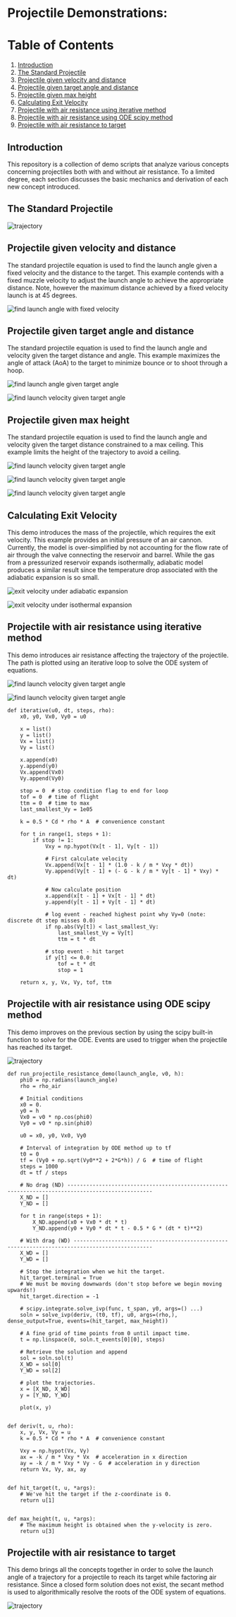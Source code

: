 # Projectile Demonstrations:

# Table of Contents
1. [Introduction](#introduction)
2. [The Standard Projectile](#the-standard-projectile)
3. [Projectile given velocity and distance](#projectile-given-velocity-and-distance)
4. [Projectile given target angle and distance](#projectile-given-target-angle-and-distance)
5. [Projectile given max height](#projectile-given-max-height)
6. [Calculating Exit Velocity](#calculating-exit-velocity)
7. [Projectile with air resistance using iterative method](#projectile-with-air-resistance-using-iterative-method)
8. [Projectile with air resistance using ODE scipy method](#projectile-with-air-resistance-using-ODE-scipy-method)
9. [Projectile with air resistance to target](#projectile-with-air-resistance-to-target)

## Introduction

This repository is a collection of demo scripts that analyze various concepts concerning projectiles both with and
without air resistance. To a limited degree, each section discusses the basic mechanics and derivation of each new
concept introduced.

## The Standard Projectile

![trajectory](https://latex.codecogs.com/svg.image?\bg_white&space;y&space;=&space;y_0&space;&plus;&space;tan(\theta_{i})&space;x&space;-&space;\frac{g}{2V_{0}^2cos(\theta_{i})}x&space;^2)

## Projectile given velocity and distance

The standard projectile equation is used to find the launch angle given a fixed velocity and the distance to the target.
This example contends with a fixed muzzle velocity to adjust the launch angle to achieve the appropriate distance. Note,
however the maximum distance achieved by a fixed velocity launch is at 45 degrees.

<!-- \theta_{i}=tan^{-1} \left(\frac{V_{0}^{2} + \sqrt{V_{0}^{4} - g(g x_{final}^2 + 2(y_{final} - y_{0})V_{0}^{2})}}{g x_{final}}\right) -->
![find launch angle with fixed velocity](https://latex.codecogs.com/svg.image?\bg_white&space;\theta_{i}=tan^{-1}&space;\left(\frac{V_{0}^{2}&space;&plus;&space;\sqrt{V_{0}^{4}&space;-&space;g(g&space;x_{final}^2&space;&plus;&space;2(y_{final}&space;-&space;y_{0})V_{0}^{2})}}{g&space;x_{final}}\right))

## Projectile given target angle and distance

The standard projectile equation is used to find the launch angle and velocity given the target distance and angle. This
example maximizes the angle of attack (AoA) to the target to minimize bounce or to shoot through a hoop.

<!-- \theta_{i} = tan^{-1}\left(\frac{-x_{final}tan(\theta_{final}) - 2(y_{0} + y_{final})}{x_{final}}\right) -->
![find launch angle given target angle](https://latex.codecogs.com/svg.image?\bg_white&space;\theta_{i}&space;=&space;tan^{-1}\left(\frac{-x_{final}tan(\theta_{final})&space;-&space;2(y_{0}&space;&plus;&space;y_{final})}{x_{final}}\right))

<!-- V_{0}=\frac{1}{cos(\theta_{i})} \sqrt{\frac{g x_{final}}{tan(\theta_{i}) - tan(\theta_{final})}} -->
![find launch velocity given target angle](https://latex.codecogs.com/svg.image?\bg_white&space;V_{0}=\frac{1}{cos(\theta_{i})}&space;\sqrt{\frac{g&space;x_{final}}{tan(\theta_{i})&space;-&space;tan(\theta_{final})}})

## Projectile given max height

The standard projectile equation is used to find the launch angle and velocity given the target distance constrained to
a max ceiling. This example limits the height of the trajectory to avoid a ceiling.

<!-- \theta_{final}=tan^{-1}\left({tan(\theta_{i})-\frac{x_{final}}{2(y_{max}- y_{0})}tan^2(\theta_{i})}\right) -->
![find launch velocity given target angle](https://latex.codecogs.com/svg.image?\bg_white&space;\theta_{final}=tan^{-1}\left({tan(\theta_{i})-\frac{x_{final}}{2(y_{max}-&space;y_{0})}tan^2(\theta_{i})}\right))

<!-- \theta_{i}=tan^{-1}\left(\frac{2(y_{max}-h) + \sqrt{(y_{max}-y_{0})(y_{max}-y_{final}})}{x_{final}}\right) -->
![find launch velocity given target angle](https://latex.codecogs.com/svg.image?\bg_white&space;\theta_{i}=tan^{-1}\left(\frac{2(y_{max}-h)&space;&plus;&space;\sqrt{(y_{max}-y_{0})(y_{max}-y_{final}})}{x_{final}}\right))

<!-- V_{0}=\frac{1}{cos(\theta_{i})} \sqrt{\frac{g x_{final}}{tan(\theta_{i}) - tan(\theta_{final})}} -->
![find launch velocity given target angle](https://latex.codecogs.com/svg.image?\bg_white&space;V_{0}=\frac{1}{cos(\theta_{i})}&space;\sqrt{\frac{g&space;x_{final}}{tan(\theta_{i})&space;-&space;tan(\theta_{final})}})

## Calculating Exit Velocity

This demo introduces the mass of the projectile, which requires the exit velocity. This example provides an initial pressure of an air cannon. Currently, the model is over-simplified by not accounting for the flow rate of air through the valve connecting the reservoir and barrel. While the gas from a pressurized reservoir expands isothermally, adiabatic model produces a similar result since the temperature drop associated with the adiabatic expansion is so small.

<!-- v_{ab}={\sqrt{\frac{2}{m}\left(\frac{P_{0}V_{0}}{{\gamma} - 1}\left(1 - \left(\frac{V_{0}}{V_{0} + Ax}\right)^{{\gamma} - 1}\right) - xAP_{atm} - xF_{friction}\right)}}  -->
![exit velocity under adiabatic expansion](https://latex.codecogs.com/png.image?\dpi{110}%20\bg_white%20v_{ab}={\sqrt{\frac{2}{m}\left(\frac{P_{0}V_{0}}{{\gamma}%20-%201}\left(1%20-%20\left(\frac{V_{0}}{V_{0}%20+%20Ax}\right)^{{\gamma}%20-%201}\right)%20-%20xAP_{atm}%20-%20xF_{friction}\right)}})

<!-- v_{iso}={\sqrt{\frac{2}{m}\left(P_{0}V_{0}\ln{\left(1+\frac{xA}{V_{0}}\right)} - xAP_{atm} - xF_{friction}\right)}} -->
![exit velocity under isothermal expansion](https://latex.codecogs.com/png.image?\dpi{110}%20\bg_white%20v_{iso}={\sqrt{\frac{2}{m}\left(P_{0}V_{0}\ln{\left(1+\frac{xA}{V_{0}}\right)}%20-%20xAP_{atm}%20-%20xF_{friction}\right)}})

## Projectile with air resistance using iterative method

This demo introduces air resistance affecting the trajectory of the projectile. The path is plotted using an iterative loop to solve the ODE system of equations.

<!--
\frac{\mathrm{d}}{\mathrm{d}x}
\begin{pmatrix}
 x\\
 y\\
 V_{x}\\
 V_{y}
\end{pmatrix}
=
\begin{pmatrix}
\begin{array}{l}
 V_{x}\\
 V_{y}\\
 -{\mu}V_{x}\sqrt{V_{x}^2+V_{y}^2}\\
 -{\mu}V_{y}\sqrt{V_{x}^2+V_{y}^2}-g
\end{array}
\end{pmatrix}
=
\begin{pmatrix}
\begin{array}{l}
 V_{x}\\
 V_{y}\\
 -{\mu}V_{x}V_{0}\\
 -{\mu}V_{y}V_{0}-g
\end{array}
\end{pmatrix}
-->
![find launch velocity given target angle](https://latex.codecogs.com/svg.image?\bg_white&space;\frac{\mathrm{d}&space;}{\mathrm{d}&space;x}\begin{pmatrix}&space;x&space;\\\\&space;y&space;\\\\&space;V_{x}&space;\\\\&space;V_{y}&space;\end{pmatrix}=\begin{pmatrix}\begin{array}&space;{l}V_{x}&space;\\\\&space;V_{y}&space;\\\\-{\mu}V_{x}\sqrt{V_{x}^2&plus;V_{y}^2}&space;\\\\&space;-{\mu}V_{y}\sqrt{V_{x}^2&plus;V_{y}^2}-g&space;\end{array}\end{pmatrix}=\begin{pmatrix}\begin{array}&space;{l}V_{x}&space;\\\\&space;V_{y}&space;\\\\&space;-{\mu}V_{x}V_{0}&space;\\\\&space;-{\mu}V_{y}V_{0}-g&space;\end{array}\end{pmatrix})

<!--
\begin{matrix}{\mu}=\frac{k}{m}
 &\text{and}&k=\frac{1}{2}C_{d}{\rho}_{air}A\\ 
\end{matrix}
-->
![find launch velocity given target angle](https://latex.codecogs.com/svg.image?\bg_white&space;\begin{matrix}{\mu}=\frac{k}{m}&space;&\text{and}&k=\frac{1}{2}C_{d}{\rho}_{air}A\\&space;\end{matrix})


    def iterative(u0, dt, steps, rho):
        x0, y0, Vx0, Vy0 = u0

        x = list()
        y = list()
        Vx = list()
        Vy = list()
    
        x.append(x0)
        y.append(y0)
        Vx.append(Vx0)
        Vy.append(Vy0)
    
        stop = 0  # stop condition flag to end for loop
        tof = 0  # time of flight
        ttm = 0  # time to max
        last_smallest_Vy = 1e05
    
        k = 0.5 * Cd * rho * A  # convenience constant
    
        for t in range(1, steps + 1):
            if stop != 1:
                Vxy = np.hypot(Vx[t - 1], Vy[t - 1])
    
                # First calculate velocity
                Vx.append(Vx[t - 1] * (1.0 - k / m * Vxy * dt))
                Vy.append(Vy[t - 1] + (- G - k / m * Vy[t - 1] * Vxy) * dt)
    
                # Now calculate position
                x.append(x[t - 1] + Vx[t - 1] * dt)
                y.append(y[t - 1] + Vy[t - 1] * dt)
    
                # log event - reached highest point why Vy=0 (note: discrete dt step misses 0.0)
                if np.abs(Vy[t]) < last_smallest_Vy:
                    last_smallest_Vy = Vy[t]
                    ttm = t * dt
    
                # stop event - hit target
                if y[t] <= 0.0:
                    tof = t * dt
                    stop = 1
    
        return x, y, Vx, Vy, tof, ttm


## Projectile with air resistance using ODE scipy method

This demo improves on the previous section by using the scipy built-in function to solve for the ODE. Events are used to trigger when the projectile has reached its target.

![trajectory](https://latex.codecogs.com/svg.image?\bg_white&space;y&space;=&space;y_0&space;&plus;&space;tan(\theta_{i})&space;x&space;-&space;\frac{g}{2V_{0}^2cos(\theta_{i})}x&space;^2)

    def run_projectile_resistance_demo(launch_angle, v0, h):
        phi0 = np.radians(launch_angle)
        rho = rho_air

        # Initial conditions
        x0 = 0.
        y0 = h
        Vx0 = v0 * np.cos(phi0)
        Vy0 = v0 * np.sin(phi0)
    
        u0 = x0, y0, Vx0, Vy0
    
        # Interval of integration by ODE method up to tf
        t0 = 0
        tf = (Vy0 + np.sqrt(Vy0**2 + 2*G*h)) / G  # time of flight
        steps = 1000
        dt = tf / steps
    
        # No drag (ND) -------------------------------------------------------------------------------------------------
        X_ND = []
        Y_ND = []
    
        for t in range(steps + 1):
            X_ND.append(x0 + Vx0 * dt * t)
            Y_ND.append(y0 + Vy0 * dt * t - 0.5 * G * (dt * t)**2)
    
        # With drag (WD) -----------------------------------------------------------------------------------------------
        X_WD = []
        Y_WD = []
    
        # Stop the integration when we hit the target.
        hit_target.terminal = True
        # We must be moving downwards (don't stop before we begin moving upwards!)
        hit_target.direction = -1
    
        # scipy.integrate.solve_ivp(func, t_span, y0, args=() ...)
        soln = solve_ivp(deriv, (t0, tf), u0, args=(rho,), dense_output=True, events=(hit_target, max_height))

        # A fine grid of time points from 0 until impact time.
        t = np.linspace(0, soln.t_events[0][0], steps)

        # Retrieve the solution and append
        sol = soln.sol(t)
        X_WD = sol[0]
        Y_WD = sol[2]
    
        # plot the trajectories.
        x = [X_ND, X_WD]
        y = [Y_ND, Y_WD]
    
        plot(x, y)
    
    
    def deriv(t, u, rho):
        x, y, Vx, Vy = u
        k = 0.5 * Cd * rho * A  # convenience constant
    
        Vxy = np.hypot(Vx, Vy)
        ax = -k / m * Vxy * Vx  # acceleration in x direction
        ay = -k / m * Vxy * Vy - G  # acceleration in y direction
        return Vx, Vy, ax, ay
    
    
    def hit_target(t, u, *args):
        # We've hit the target if the z-coordinate is 0.
        return u[1]
    
    
    def max_height(t, u, *args):
        # The maximum height is obtained when the y-velocity is zero.
        return u[3]


## Projectile with air resistance to target

This demo brings all the concepts together in order to solve the launch angle of a trajectory for a projectile to reach its target while factoring air resistance. Since a closed form solution does not exist, the secant method is used to algorithmically resolve the roots of the ODE system of equations.

![trajectory](https://latex.codecogs.com/svg.image?\bg_white&space;y&space;=&space;y_0&space;&plus;&space;tan(\theta_{i})&space;x&space;-&space;\frac{g}{2V_{0}^2cos(\theta_{i})}x&space;^2)
